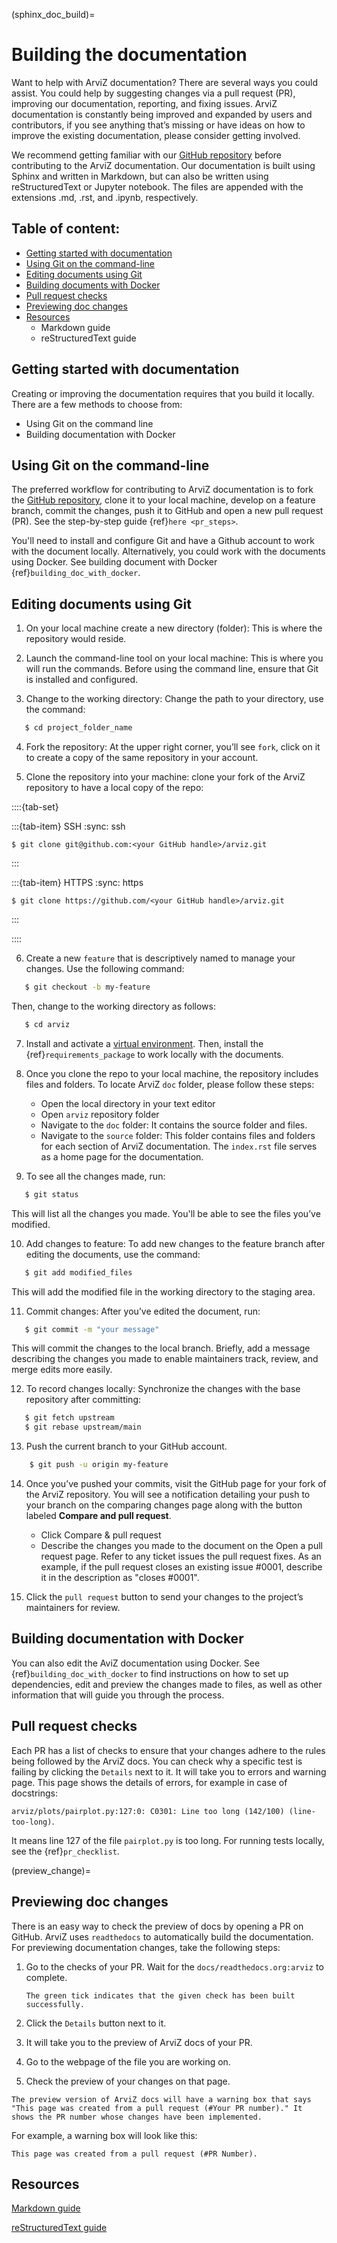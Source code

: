 (sphinx_doc_build)=
# Building the documentation
Want to help with ArviZ documentation? There are several ways you could assist. You could help by suggesting changes via a pull request (PR), improving our documentation, reporting, and fixing issues. ArviZ documentation is constantly being improved and expanded by users and contributors, if you see anything that’s missing or have ideas on how to improve the existing documentation, please consider getting involved.

We recommend getting familiar with our [GitHub repository](https://github.com/arviz-devs/arviz/) before contributing to the ArviZ documentation.
Our documentation is built using Sphinx and written in Markdown, but can also be written using reStructuredText or Jupyter notebook. The files are appended with the extensions .md, .rst, and .ipynb, respectively.

## Table of content:
- [Getting started with documentation](Getting_started_with_documentation)
- [Using Git on the command-line](Using_Git_on_the_command-line)
- [Editing documents using Git](Editing_documents_using_Git)
- [Building documents with Docker](Building_documents_with_Docker)
- [Pull request checks](Pull_request_checks)
- [Previewing doc changes](Previewing_doc_changes)
- [Resources](Resources)
   - Markdown guide
   - reStructuredText guide
   

## Getting started with documentation

Creating or improving the documentation requires that you build it locally. There are a few methods to choose from:

- Using Git on the command line
- Building documentation with Docker

## Using Git on the command-line

The preferred workflow for contributing to ArviZ documentation is to fork the [GitHub repository](https://github.com/arviz-devs/arviz/), clone it to your local machine, develop on a feature branch, commit the changes, push it to GitHub and open a new pull request (PR). See the step-by-step guide {ref}`here <pr_steps>`.

You'll need to install and configure Git and have a Github account to work with the document locally. Alternatively, you could work with the documents using Docker. See building document with Docker {ref}`building_doc_with_docker`.

## Editing documents using Git

1. On your local machine create a new directory (folder): This is where the repository would reside.

2. Launch the command-line tool on your local machine: This is where you will run the commands. Before using the command line, ensure that Git is installed and configured.

3. Change to the working directory: Change the path to your directory, use the command:

```bash
   $ cd project_folder_name
   ```

4. Fork the repository: At the upper right corner, you’ll see `fork`, click on it to create a copy of the same repository in your account.

5. Clone the repository into your machine: clone your fork of the ArviZ repository to have a local copy of the repo:

::::{tab-set}

   :::{tab-item} SSH
   :sync: ssh

   ```
   $ git clone git@github.com:<your GitHub handle>/arviz.git
   ```
   :::

   :::{tab-item} HTTPS
   :sync: https

   ```
   $ git clone https://github.com/<your GitHub handle>/arviz.git
   ```
   :::

   ::::

6. Create a new ``feature`` that is descriptively named to manage your changes. Use the following command:
```bash
   $ git checkout -b my-feature
   ```
Then, change to the working directory as follows:

```bash
   $ cd arviz
``` 

7. Install and activate a [virtual environment](https://packaging.python.org/en/latest/guides/installing-using-pip-and-virtual-environments.html). Then, install the {ref}`requirements_package` to work locally with the documents.

8. Once you clone the repo to your local machine, the repository includes files and folders. To locate ArviZ ``doc`` folder, please follow these steps:
   - Open the local directory in your text editor
   - Open ``arviz`` repository folder
   - Navigate to the ``doc`` folder: It contains the source folder and files. 
   - Navigate to the ``source`` folder: This folder contains files and folders for each section of ArviZ documentation. The ``index.rst`` file serves as a home page for the documentation.

9. To see all the changes made, run:
```bash
   $ git status
```
This will list all the changes you made. You'll be able to see the files you’ve modified. 

10. Add changes to feature: To add new changes to the  feature branch after editing the documents, use the command: 
```bash 
   $ git add modified_files
```
This will add the modified file in the working directory to the staging area.


11. Commit changes: 
After you’ve edited the document, run:
```bash
   $ git commit -m "your message"
```
This will commit the changes to the local branch. Briefly, add a message describing the changes you made to enable maintainers track, review, and merge edits more easily.

12. To record changes locally: Synchronize the changes with the base repository after committing:
```bash
   $ git fetch upstream
   $ git rebase upstream/main
   ```

13. Push the current branch to your GitHub account.
```bash
    $ git push -u origin my-feature
   ``` 

14. Once you’ve pushed your commits, visit the GitHub page for your fork of the ArviZ repository. You will see a notification detailing your push to your branch on the comparing changes page along with the button labeled **Compare and pull request**.
     - Click Compare & pull request
     - Describe the changes you made to the document on the Open a pull request page. Refer to any ticket issues the pull request fixes. As an example, if the pull request closes an existing issue #0001, describe it in the description as "closes #0001".

15. Click the ``pull request`` button to send your changes to the project’s maintainers for review. 

## Building documentation with Docker

You can also edit the AviZ documentation using Docker. See {ref}`building_doc_with_docker` to find instructions on how to set up dependencies, edit and preview the changes made to files, as well as other information that will guide you through the process.

## Pull request checks

Each PR has a list of checks to ensure that your changes adhere to the rules being followed by the ArviZ docs.
You can check why a specific test is failing by clicking the `Details` next to it. It will take you to errors and warning page. This page shows the details of errors, for example in case of docstrings:

`arviz/plots/pairplot.py:127:0: C0301: Line too long (142/100) (line-too-long)`.

It means line 127 of the file `pairplot.py` is too long.
For running tests locally, see the {ref}`pr_checklist`.


(preview_change)=
## Previewing doc changes

There is an easy way to check the preview of docs by opening a PR on GitHub. ArviZ uses `readthedocs` to automatically build the documentation.
For previewing documentation changes, take the following steps:

1. Go to the checks of your PR. Wait for the `docs/readthedocs.org:arviz` to complete.

   ```{note}
   The green tick indicates that the given check has been built successfully.
   ```

2. Click the `Details` button next to it.
3. It will take you to the preview of ArviZ docs of your PR.
4. Go to the webpage of the file you are working on.
5. Check the preview of your changes on that page.

```{note} Note
The preview version of ArviZ docs will have a warning box that says "This page was created from a pull request (#Your PR number)." It shows the PR number whose changes have been implemented.
```

For example, a warning box will look like this:

```{warning}
This page was created from a pull request (#PR Number).
```

## Resources

[Markdown guide](https://myst-parser.readthedocs.io/en/latest/syntax/syntax.html)

[reStructuredText guide](https://www.sphinx-doc.org/en/master/usage/restructuredtext/basics.html)